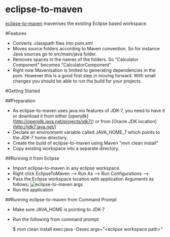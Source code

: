 eclipse-to-maven
================
[eclipse-to-maven](https://github.com/vashishthask/eclipse-to-maven/) mavenises the existing Eclipse based workspace.

#Features

* Converts .classpath files into pom.xml
* Moves source folders according to Maven convention. So for instance Java sources go to src/main/java folder.
* Removes spaces in the names of the folders. So "Calculator Component" becomes "CalculatorComponent"
* Right now Mavenisation is limited to generating dependencies in the pom. However this is a good first step in moving forward. With small changes you should be able to run the build for your projects.

#Getting Started

##Preparation
* As eclipse-to-maven uses java.nio features of JDK-7, you need to have it or download it from either [openjdk] (http://openjdk.java.net/projects/jdk7/) or from [Oracle JDK location] (http://jdk7.java.net/)
* Declare an environment variable called JAVA_HOME_7 which points to the JDK-7 home directory.
* Create the build of eclipse-to-maven using Maven "mvn clean install"
* Copy existing workspace into a separate directory.

##Running it from Eclipse

* Import eclipse-to-maven in any eclipse workspace.
* Right click EclipseToMaven --> Run As --> Run Configurations --> 
* Pass the Eclipse workspace location with application Arguments as follows:
![eclipse-to-maven args](http://sampreshan.svashishtha.com/wp-content/uploads/2012/04/eclipse-to-maven-2.png)
* Run the application



##Running eclipse-to-maven from Command Prompt
* Make sure JAVA_HOME is pointing to JDK-7
* Run the following from command prompt:

	$ mvn clean install exec:java -Dexec.args="&lt;eclipse workspace path&gt;"

